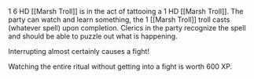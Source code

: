 1 6 HD [[Marsh Troll]] is in the act of tattooing a 1 HD [[Marsh Troll]]. The party can watch and learn something, the 1 [[Marsh Troll]] troll casts (whatever spell) upon completion. Clerics in the party recognize the spell and should be able to puzzle out what is happening. 

Interrupting almost certainly causes a fight!

Watching the entire ritual without getting into a fight is worth 600 XP.